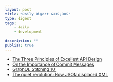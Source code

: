 ```yaml
---
layout: post
title: "Daily Digest &#35;305"
type: digest
tags: 
    - daily
    - development
    
description: ""
publish: true
---
```


- [The Three Principles of Excellent API Design](https://nordicapis.com/the-three-principles-of-excellent-api-design/)
- [On the Importance of Commit Messages](https://americanexpress.io/on-the-importance-of-commit-messages/)
- [GraphQL Stitching 101](https://artsy.github.io/blog/2018/12/11/GraphQL-Stitching/)
- [The quiet revolution: How JSON displaced XML](https://blog.logrocket.com/the-quiet-revolution-how-json-displaced-xml-1e1f3e8552f7)
